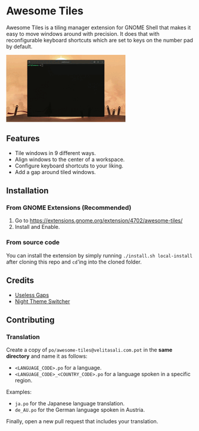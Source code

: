 # Awesome Tiles 

Awesome Tiles is a tiling manager extension for GNOME Shell that makes it easy to move 
windows around with precision. It does that with reconfigurable keyboard shortcuts 
which are set to keys on the number pad by default.

![The extension overview GIF](overview.gif)

## Features

* Tile windows in 9 different ways.
* Align windows to the center of a workspace.
* Configure keyboard shortcuts to your liking.
* Add a gap around tiled windows.

## Installation

### From GNOME Extensions (Recommended)

1. Go to <https://extensions.gnome.org/extension/4702/awesome-tiles/>
2. Install and Enable.

### From source code

You can install the extension by simply running `./install.sh local-install` after cloning
this repo and `cd`'ing into the cloned folder. 

## Credits

* [Useless Gaps](https://github.com/mipmip/gnome-shell-extensions-useless-gaps)
* [Night Theme Switcher](https://gitlab.com/rmnvgr/nightthemeswitcher-gnome-shell-extension) 

## Contributing

### Translation

Create a copy of `po/awesome-tiles@velitasali.com.pot` in the **same directory** and name it 
as follows:

* `<LANGUAGE_CODE>.po` for a language.
* `<LANGUAGE_CODE>_<COUNTRY_CODE>.po` for a language spoken in a specific region.

Examples:

* `ja.po` for the Japanese language translation.
* `de_AU.po` for the German language spoken in Austria.

Finally, open a new pull request that includes your translation.
